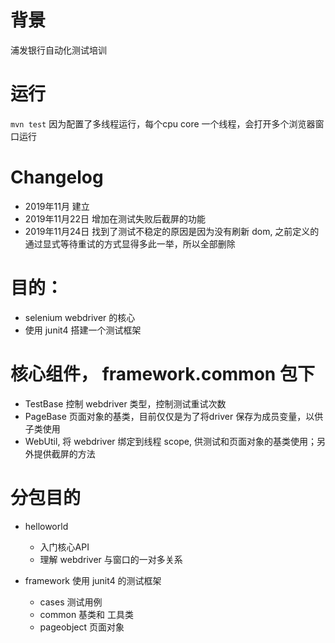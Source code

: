 # 背景
浦发银行自动化测试培训

# 运行
`mvn test` 因为配置了多线程运行，每个cpu core 一个线程，会打开多个浏览器窗口运行

# Changelog 
- 2019年11月 建立
- 2019年11月22日 增加在测试失败后截屏的功能
- 2019年11月24日 找到了测试不稳定的原因是因为没有刷新 dom, 之前定义的通过显式等待重试的方式显得多此一举，所以全部删除

# 目的：
- selenium webdriver 的核心
- 使用 junit4 搭建一个测试框架

# 核心组件， framework.common 包下
- TestBase 控制 webdriver 类型，控制测试重试次数
- PageBase 页面对象的基类，目前仅仅是为了将driver 保存为成员变量，以供子类使用
- WebUtil, 将 webdriver 绑定到线程 scope, 供测试和页面对象的基类使用；另外提供截屏的方法

# 分包目的
- helloworld  
  - 入门核心API 
  - 理解 webdriver 与窗口的一对多关系

- framework 使用 junit4 的测试框架
  - cases 测试用例
  - common 基类和 工具类
  - pageobject 页面对象